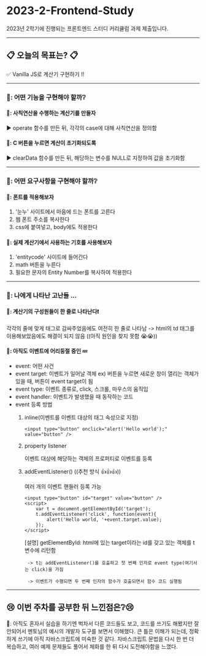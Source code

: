 # 2023-2-Frontend-Study
2023년 2학기에 진행되는 프론트엔드 스터디 커리큘럼 과제 제출입니다.

***

## 📋 오늘의 목표는? 📋

✅ Vanilla JS로 계산기 구현하기 ‼️

***

### 🦒: 어떤 기능을 구현해야 할까❔

#### 🌱: 사칙연산을 수행하는 계산기를 만들자

▶ operate 함수를 만든 뒤, 각각의 case에 대해 사칙연산을 정의함

#### 🌲: C 버튼을 누르면 계산이 초기화되도록

▶ clearData 함수를 만든 뒤, 해당하는 변수를 NULL로 지정하여 값을 초기화함

***

### 🦁: 어떤 요구사항을 구현해야 할까❔

#### 🍃: 폰트를 적용해보자

1. '눈누' 사이트에서 마음에 드는 폰트를 고른다 
2. 웹 폰트 주소를 복사한다
3. css에 붙여넣고, body에도 적용한다

#### 🍂: 실제 계산기에서 사용하는 기호를 사용해보자

1. 'entitycode' 사이트에 들어간다 
2. math 버튼을 누른다
3. 필요한 문자의 Entity Number를 복사하여 적용한다

***

### 🦔: 나에게 나타난 고난들 ...

#### 🌵: 계산기의 구성원들이 한 줄로 나타난다❗
각각의 줄에 맞게 태그로 감싸주었음에도 여전히 한 줄로 나타남
-> html의 td 태그를 이용해보았음에도 해결이 되지 않음
((아직 원인을 찾지 못함 😭😭))

#### 🐝: 아직도 이벤트에 어리둥절 중인 💤
- event: 어떤 사건
- event target: 이벤트가 일어날 객체 ex) 버튼을 누르면 새로운 창이 열리는 객체가 있을 때, 버튼이 event target이 됨
- event type: 이벤트 종류로, click, 스크롤, 마우스의 움직임
- event handler: 이벤트가 발생했을 때 동작하는 코드
- event 등록 방법
    1. inline(이벤트를 이벤트 대상의 태그 속성으로 지정)

        ```<input type="button" onclick="alert('Hello world');" value="button" />```

    2. property listener

        이벤트 대상에 해당하는 객체의 프로퍼티로 이벤트를 등록
    3. addEventListener()  ((추천 방식 👍👍👍))

        여러 개의 이벤트 핸들러 등록 가능

        ```
        <input type="button" id="target" value="button" />
        <script>
            var t = document.getElementById('target');
            t.addEventListener('click', function(event){
                alert('Hello world, '+event.target.value);
            });
        </script>
        ```

        [설명] getElementById: html에 있는 target이라는 id를 갖고 있는 객체를 t변수에 리턴함

            -> t는 addEventListener()를 호출하고 첫 번째 인자로 event type(여기서는 click)을 가짐

            -> 이벤트가 수행되면 두 번째 인자의 함수가 호출되면서 함수 코드 실행됨

***

## 😢 이번 주차를 공부한 뒤 느낀점은❔😢

💬: 아직도 혼자서 실습을 하기엔 벅차서 다른 코드들도 보고, 코드를 쓰기도 해봤지만 잘 안되어서 멘토님의 예시의 개발자 도구를 보면서 이해했다. 큰 틀은 이해가 되는데, 정확하게 쓰기에 아직 자바스크립트에 미숙한 것 같다. 자바스크립트 문법을 다시 한 번 더 복습하고, 여러 예제 문제들도 풀어서 체화를 한 뒤 다시 도전해야함을 느꼈다. 
